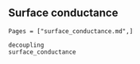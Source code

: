 ## Surface conductance
```@index
Pages = ["surface_conductance.md",]
```

```@docs
decoupling
surface_conductance
```